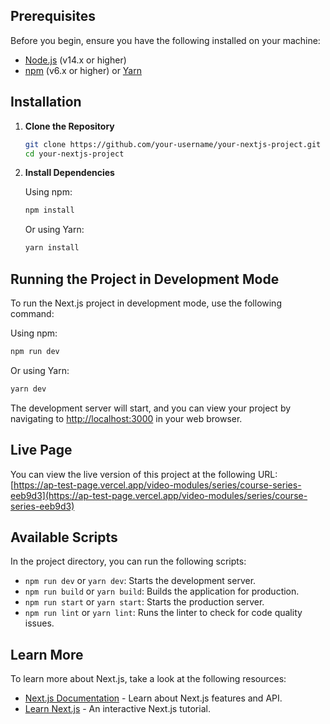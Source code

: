 ## Prerequisites

Before you begin, ensure you have the following installed on your machine:

- [Node.js](https://nodejs.org/) (v14.x or higher)
- [npm](https://www.npmjs.com/) (v6.x or higher) or [Yarn](https://yarnpkg.com/)

## Installation

1. **Clone the Repository**

   ```bash
   git clone https://github.com/your-username/your-nextjs-project.git
   cd your-nextjs-project
   ```

2. **Install Dependencies**

   Using npm:
   ```bash
   npm install
   ```

   Or using Yarn:
   ```bash
   yarn install
   ```

## Running the Project in Development Mode

To run the Next.js project in development mode, use the following command:

Using npm:
```bash
npm run dev
```

Or using Yarn:
```bash
yarn dev
```

The development server will start, and you can view your project by navigating to [http://localhost:3000](http://localhost:3000) in your web browser.

## Live Page

You can view the live version of this project at the following URL:
[https://ap-test-page.vercel.app/video-modules/series/course-series-eeb9d3](https://ap-test-page.vercel.app/video-modules/series/course-series-eeb9d3)



## Available Scripts

In the project directory, you can run the following scripts:

- `npm run dev` or `yarn dev`: Starts the development server.
- `npm run build` or `yarn build`: Builds the application for production.
- `npm run start` or `yarn start`: Starts the production server.
- `npm run lint` or `yarn lint`: Runs the linter to check for code quality issues.

## Learn More

To learn more about Next.js, take a look at the following resources:

- [Next.js Documentation](https://nextjs.org/docs) - Learn about Next.js features and API.
- [Learn Next.js](https://nextjs.org/learn) - An interactive Next.js tutorial.


